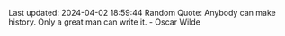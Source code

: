Last updated: 2024-04-02 18:59:44
Random Quote: Anybody can make history. Only a great man can write it. - Oscar Wilde